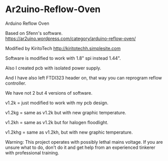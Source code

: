 # Ar2uino-Reflow-Oven
Arduino Reflow Oven

Based on Sfenn's software.
https://ar2uino.wordpress.com/category/arduino-reflow-oven/

Modified by KiritoTech
http://kiritotechh.simplesite.com

Software is modified to work with 1.8" spi instead 1.44".

Also I created pcb with isolated power supply.

And I have also left FTDI323 header on, that way you can reprogram reflow controller.


We have not 2 but 4 versions of software.

v1.2k = just modified to work with my pcb design.

v1.2kg = same as v1.2k but with new graphic temperature.

v1.2kh = same as v1.2k but for halogen floodlight.

v1.2khg = same as v1.2kh, but with new graphic temperature.

Warning: This project operates with possibly lethal mains voltage. 
If you are unsure what to do, don't do it and get help from an experienced tinkerer with professional training.
